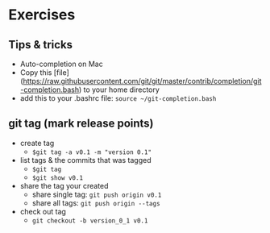 # Exercises

## Tips & tricks
+ Auto-completion on Mac
 + Copy this [file] (https://raw.githubusercontent.com/git/git/master/contrib/completion/git-completion.bash) to your home directory
 + add this to your .bashrc file:
    ```source ~/git-completion.bash```

## git tag (mark release points)
+ create tag
  + ```$git tag -a v0.1 -m "version 0.1"```
+ list tags & the commits that was tagged
  + ```$git tag```
  + ```$git show v0.1```
+ share the tag your created
  + share single tag: ```git push origin v0.1```
  + share all tags: ```git push origin --tags```
+ check out tag
  + ```git checkout -b version_0_1 v0.1```

  

